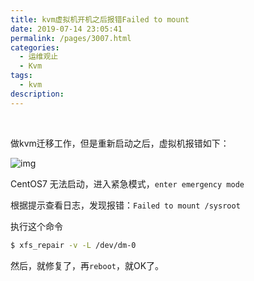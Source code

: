 ```yaml
---
title: kvm虚拟机开机之后报错Failed to mount
date: 2019-07-14 23:05:41
permalink: /pages/3007.html
categories:
  - 运维观止
  - Kvm
tags:
  - kvm
description:
---
```


<br><ArticleTopAd></ArticleTopAd>


做kvm迁移工作，但是重新启动之后，虚拟机报错如下：

![img](http://t.eryajf.net/imgs/2021/09/3d493f71af29b313.jpg)

CentOS7 无法启动，进入紧急模式，`enter emergency mode`

根据提示查看日志，发现报错：`Failed to mount /sysroot`

执行这个命令

```sh
$ xfs_repair -v -L /dev/dm-0
```

然后，就修复了，再`reboot`，就OK了。


<br><ArticleTopAd></ArticleTopAd>
